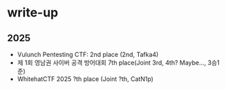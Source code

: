 # write-up

## 2025
- Vulunch Pentesting CTF: 2nd place (2nd, Tafka4)
- 제 1회 영남권 사이버 공격 방어대회 7th place(Joint 3rd, 4th? Maybe..., 3승1준)
- WhitehatCTF 2025 ?th place (Joint ?th, CatN1p)
